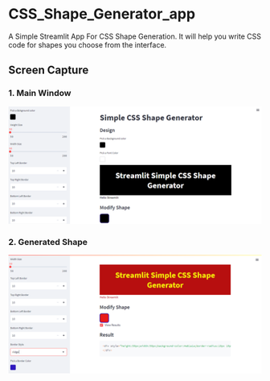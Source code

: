 # CSS_Shape_Generator_app

A Simple Streamlit App For CSS Shape Generation. It will help you write CSS code for shapes you choose from the interface.  

## Screen Capture  

### 1. Main Window  
![Main Window](/ScreenCapture/main.PNG)  

### 2. Generated Shape  
![Generated Shape](/ScreenCapture/generated.PNG)